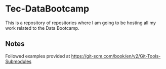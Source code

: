 # Tec-DataBootcamp
This is a repository of repositories where I am going to be hosting all my work related to the Data Bootcamp.

## Notes
Followed examples provided at https://git-scm.com/book/en/v2/Git-Tools-Submodules
